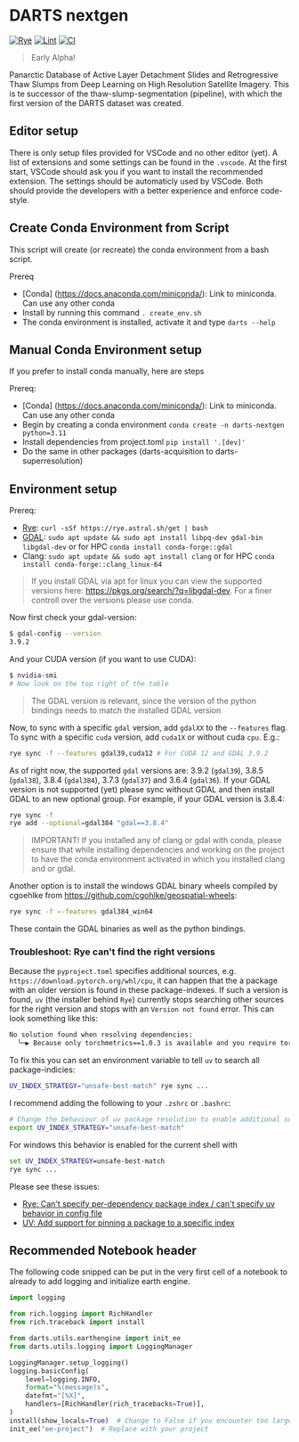 # DARTS nextgen

[![Rye](https://img.shields.io/endpoint?url=https://raw.githubusercontent.com/astral-sh/rye/main/artwork/badge.json)](https://rye.astral.sh)
[![Lint](https://github.com/awi-response/darts-nextgen/actions/workflows/ruff.yml/badge.svg)](https://github.com/awi-response/darts-nextgen/actions/workflows/ruff.yml)
[![CI](https://github.com/awi-response/darts-nextgen/actions/workflows/update_version.yml/badge.svg)](https://github.com/awi-response/darts-nextgen/actions/workflows/update_version.yml)

> Early Alpha!

Panarctic Database of Active Layer Detachment Slides and Retrogressive Thaw Slumps from Deep Learning on High Resolution Satellite Imagery.
This is te successor of the thaw-slump-segmentation (pipeline), with which the first version of the DARTS dataset was created.

## Editor setup

There is only setup files provided for VSCode and no other editor (yet).
A list of extensions and some settings can be found in the `.vscode`.
At the first start, VSCode should ask you if you want to install the recommended extension.
The settings should be automaticly used by VSCode.
Both should provide the developers with a better experience and enforce code-style.

## Create Conda Environment from Script

This script will create (or recreate) the conda environment from a bash script.

Prereq
 - [Conda] (https://docs.anaconda.com/miniconda/): Link to miniconda. Can use any other conda
 - Install by running this command `. create_env.sh`
 - The conda environment is installed, activate it and type `darts --help`

## Manual Conda Environment setup

If you prefer to install conda manually, here are steps

Prereq:
 - [Conda] (https://docs.anaconda.com/miniconda/): Link to miniconda. Can use any other conda
 - Begin by creating a conda environment `conda create -n darts-nextgen python=3.11`
 - Install dependencies from project.toml `pip install '.[dev]'`
 - Do the same in other packages (darts-acquisition to darts-superresolution)


## Environment setup

Prereq:

- [Rye](https://rye.astral.sh/): `curl -sSf https://rye.astral.sh/get | bash`
- [GDAL](https://gdal.org/en/latest/index.html): `sudo apt update && sudo apt install libpq-dev gdal-bin libgdal-dev` or for HPC `conda install conda-forge::gdal`
- Clang: `sudo apt update && sudo apt install clang` or for HPC `conda install conda-forge::clang_linux-64`

> If you install GDAL via apt for linux you can view the supported versions here: <https://pkgs.org/search/?q=libgdal-dev>. For a finer controll over the versions please use conda.

Now first check your gdal-version:

```sh
$ gdal-config --version
3.9.2
```

And your CUDA version (if you want to use CUDA):

```sh
$ nvidia-smi
# Now look on the top right of the table
```

> The GDAL version is relevant, since the version of the python bindings needs to match the installed GDAL version

Now, to sync with a specific `gdal` version, add `gdalXX` to the `--features` flag.
To sync with a specific `cuda` version, add `cuda1X` or without cuda `cpu`.
E.g.:

```sh
rye sync -f --features gdal39,cuda12 # For CUDA 12 and GDAL 3.9.2
```

As of right now, the supported `gdal` versions are: 3.9.2 (`gdal39`), 3.8.5 (`gdal38`), 3.8.4 (`gdal384`), 3.7.3 (`gdal37`) and 3.6.4 (`gdal36`).
If your GDAL version is not supported (yet) please sync without GDAL and then install GDAL to an new optional group. For example, if your GDAL version is 3.8.4:

```sh
rye sync -f
rye add --optional=gdal384 "gdal==3.8.4"
```

> IMPORTANT! If you installed any of clang or gdal with conda, please ensure that while installing dependencies and working on the project to have the conda environment activated in which you installed clang and or gdal.

Another option is to install the windows GDAL binary wheels compiled by cgoehlke from <https://github.com/cgohlke/geospatial-wheels>:

```cmd
rye sync -f --features gdal384_win64
```

These contain the GDAL binaries as well as the python bindings.

### Troubleshoot: Rye can't find the right versions

Because the `pyproject.toml` specifies additional sources, e.g. `https://download.pytorch.org/whl/cpu`, it can happen that the a package with an older version is found in these package-indexes.
If such a version is found, `uv` (the installer behind `Rye`) currently stops searching other sources for the right version and stops with an `Version not found` error.
This can look something like this:

```sh
No solution found when resolving dependencies:
  ╰─▶ Because only torchmetrics==1.0.3 is available and you require torchmetrics>=1.4.1, we can conclude that your requirements are unsatisfiable.
```

To fix this you can set an environment variable to tell `uv` to search all package-indicies:

```sh
UV_INDEX_STRATEGY="unsafe-best-match" rye sync ...
```

I recommend adding the following to your `.zshrc` or `.bashrc`:

```sh
# Change the behaviour of uv package resolution to enable additional sources without breaking existing version-requirements
export UV_INDEX_STRATEGY="unsafe-best-match"
```

For windows this behavior is enabled for the current shell with

```cmd
set UV_INDEX_STRATEGY=unsafe-best-match
rye sync ...
```

Please see these issues:

- [Rye: Can't specify per-dependency package index / can't specify uv behavior in config file](https://github.com/astral-sh/rye/issues/1210#issuecomment-2263761535)
- [UV: Add support for pinning a package to a specific index](https://github.com/astral-sh/uv/issues/171)

## Recommended Notebook header

The following code snipped can be put in the very first cell of a notebook to already to add logging and initialize earth engine.

```python
import logging

from rich.logging import RichHandler
from rich.traceback import install

from darts.utils.earthengine import init_ee
from darts.utils.logging import LoggingManager

LoggingManager.setup_logging()
logging.basicConfig(
    level=logging.INFO,
    format="%(message)s",
    datefmt="[%X]",
    handlers=[RichHandler(rich_tracebacks=True)],
)
install(show_locals=True)  # Change to False if you encounter too large tracebacks
init_ee("ee-project")  # Replace with your project
```
